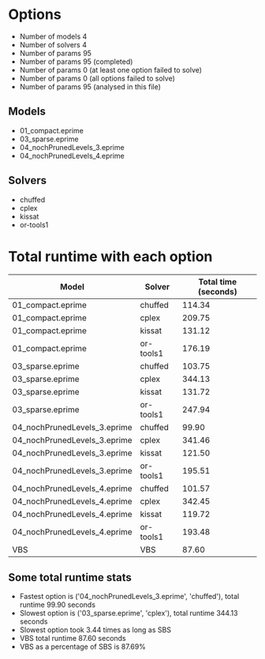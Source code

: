 

# Options


- Number of models         4
- Number of solvers        4
- Number of params        95
- Number of params        95 (completed)
- Number of params         0 (at least one option failed to solve)
- Number of params         0 (all options failed to solve)
- Number of params        95 (analysed in this file)


## Models


 - 01_compact.eprime
 - 03_sparse.eprime
 - 04_nochPrunedLevels_3.eprime
 - 04_nochPrunedLevels_4.eprime


## Solvers


 - chuffed
 - cplex
 - kissat
 - or-tools1


# Total runtime with each option


 | Model | Solver | Total time (seconds) | 
 | -- | -- | -- | 
 | 01_compact.eprime | chuffed | 114.34 | 
 | 01_compact.eprime | cplex | 209.75 | 
 | 01_compact.eprime | kissat | 131.12 | 
 | 01_compact.eprime | or-tools1 | 176.19 | 
 | 03_sparse.eprime | chuffed | 103.75 | 
 | 03_sparse.eprime | cplex | 344.13 | 
 | 03_sparse.eprime | kissat | 131.72 | 
 | 03_sparse.eprime | or-tools1 | 247.94 | 
 | 04_nochPrunedLevels_3.eprime | chuffed | 99.90 | 
 | 04_nochPrunedLevels_3.eprime | cplex | 341.46 | 
 | 04_nochPrunedLevels_3.eprime | kissat | 121.50 | 
 | 04_nochPrunedLevels_3.eprime | or-tools1 | 195.51 | 
 | 04_nochPrunedLevels_4.eprime | chuffed | 101.57 | 
 | 04_nochPrunedLevels_4.eprime | cplex | 342.45 | 
 | 04_nochPrunedLevels_4.eprime | kissat | 119.72 | 
 | 04_nochPrunedLevels_4.eprime | or-tools1 | 193.48 | 
 | VBS | VBS | 87.60 | 


## Some total runtime stats


 - Fastest option is ('04_nochPrunedLevels_3.eprime', 'chuffed'), total runtime 99.90 seconds
 - Slowest option is ('03_sparse.eprime', 'cplex'), total runtime 344.13 seconds
 - Slowest option took 3.44 times as long as SBS
 - VBS total runtime 87.60 seconds
 - VBS as a percentage of SBS is 87.69%
